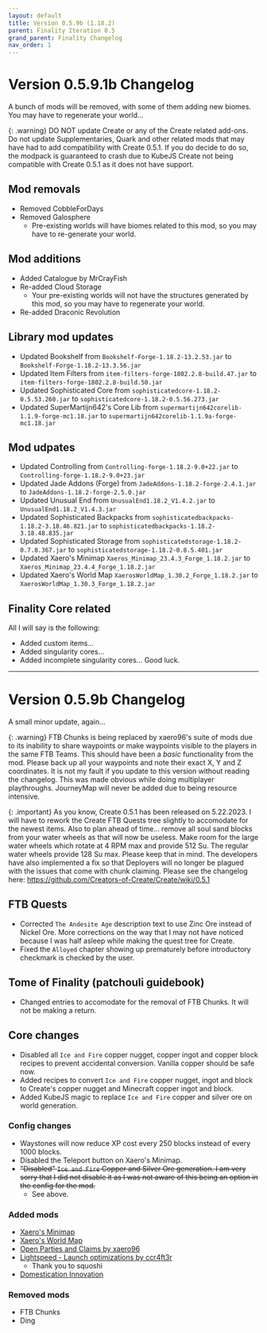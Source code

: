 ```yaml
---
layout: default
title: Version 0.5.9b (1.18.2)
parent: Finality Iteration 0.5
grand_parent: Finality Changelog
nav_order: 1
---
```

# Version 0.5.9.1b Changelog
A bunch of mods will be removed, with some of them adding new biomes. You may have to regenerate your world...

{: .warning}
DO NOT update Create or any of the Create related add-ons. Do not update Supplementaries, Quark and other related mods that may have had to add compatibility with Create 0.5.1. If you do decide to do so, the modpack is guaranteed to crash due to KubeJS Create not being compatible with Create 0.5.1 as it does not have support. 

## Mod removals
- Removed CobbleForDays
- Removed Galosphere
  - Pre-existing worlds will have biomes related to this mod, so you may have to re-generate your world.

## Mod additions
- Added Catalogue by MrCrayFish
- Re-added Cloud Storage 
  - Your pre-existing worlds will not have the structures generated by this mod, so you may have to regenerate your world.
- Re-added Draconic Revolution

## Library mod updates
- Updated Bookshelf from `Bookshelf-Forge-1.18.2-13.2.53.jar` to `Bookshelf-Forge-1.18.2-13.3.56.jar`
- Updated Item Filters from `item-filters-forge-1802.2.8-build.47.jar` to `item-filters-forge-1802.2.8-build.50.jar`
- Updated Sophisticated Core from `sophisticatedcore-1.18.2-0.5.53.260.jar` to `sophisticatedcore-1.18.2-0.5.56.273.jar`
- Updated SuperMartijn642's Core Lib from `supermartijn642corelib-1.1.9-forge-mc1.18.jar` to `supermartijn642corelib-1.1.9a-forge-mc1.18.jar`

## Mod udpates
- Updated Controlling from `Controlling-forge-1.18.2-9.0+22.jar` to `Controlling-forge-1.18.2-9.0+23.jar`
- Updated Jade Addons (Forge) from `JadeAddons-1.18.2-forge-2.4.1.jar` to `JadeAddons-1.18.2-forge-2.5.0.jar`
- Updated Unusual End from `UnusualEnd1.18.2_V1.4.2.jar` to `UnusualEnd1.18.2_V1.4.3.jar`
- Updated Sophisticated Backpacks from `sophisticatedbackpacks-1.18.2-3.18.46.821.jar` to `sophisticatedbackpacks-1.18.2-3.18.48.835.jar`
- Updated Sophisticated Storage from `sophisticatedstorage-1.18.2-0.7.8.367.jar` to `sophisticatedstorage-1.18.2-0.8.5.401.jar`
- Updated Xaero's Minimap `Xaeros_Minimap_23.4.3_Forge_1.18.2.jar` to `Xaeros_Minimap_23.4.4_Forge_1.18.2.jar`
- Updated Xaero's World Map  `XaerosWorldMap_1.30.2_Forge_1.18.2.jar` to `XaerosWorldMap_1.30.3_Forge_1.18.2.jar`

## Finality Core related
All I will say is the following:
- Added custom items...
- Added singularity cores...
- Added incomplete singularity cores...
Good luck.

---

# Version 0.5.9b Changelog
A small minor update, again...

{: .warning}
FTB Chunks is being replaced by xaero96's suite of mods due to its inability to share waypoints or make waypoints visible to the players in the same FTB Teams. This should have been a *basic* functionality from the mod. Please back up all your waypoints and note their exact X, Y and Z coordinates. It is not my fault if you update to this version without reading the changelog. This was made obvious while doing multiplayer playthroughs. JourneyMap will never be added due to being resource intensive.

{: .important}
As you know, Create 0.5.1 has been released on 5.22.2023. I will have to rework the Create FTB Quests tree slightly to accomodate for the newest items. Also to plan ahead of time... remove all soul sand blocks from your water wheels as that will now be useless. Make room for the large water wheels which rotate at 4 RPM max and provide 512 Su. The regular water wheels provide 128 Su max. Please keep that in mind. The developers have also implemented a fix so that Deployers will no longer be plagued with the issues that come with chunk claiming. Please see the changelog here: https://github.com/Creators-of-Create/Create/wiki/0.5.1

## FTB Quests
* Corrected `The Andesite Age` description text to use Zinc Ore instead of Nickel Ore. More corrections on the way that I may not have noticed because I was half asleep while making the quest tree for Create.
* Fixed the `Alloyed` chapter showing up prematurely before introductory checkmark is checked by the user.

## Tome of Finality (patchouli guidebook)
* Changed entries to accomodate for the removal of FTB Chunks. It will not be making a return.

## Core changes
* Disabled all `Ice and Fire` copper nugget, copper ingot and copper block recipes to prevent accidental conversion. Vanilla copper should be safe now. 
* Added recipes to convert `Ice and Fire` copper nugget, ingot and block to Create's copper nugget and Minecraft copper ingot and block.
* Added KubeJS magic to replace `Ice and Fire` copper and silver ore on world generation.

### Config changes
* Waystones will now reduce XP cost every 250 blocks instead of every 1000 blocks.
* Disabled the Teleport button on Xaero's Minimap.
* ~~"Disabled" `Ice and Fire` Copper and Silver Ore generation. I am very sorry that I did not disable it as I was not aware of this being an option in the config for the mod.~~
  * See above.

### Added mods
* [Xaero's Minimap](https://www.curseforge.com/minecraft/mc-mods/xaeros-minimap)
* [Xaero's World Map](https://www.curseforge.com/minecraft/mc-mods/xaeros-world-map)
* [Open Parties and Claims by xaero96](https://www.curseforge.com/minecraft/mc-mods/open-parties-and-claims)
* [Lightspeed - Launch optimizations by ccr4ft3r](https://www.curseforge.com/minecraft/mc-mods/lightspeedmod)
  * Thank you to squoshi
* [Domestication Innovation](https://www.curseforge.com/minecraft/mc-mods/domestication-innovation)

### Removed mods
* FTB Chunks
* Ding